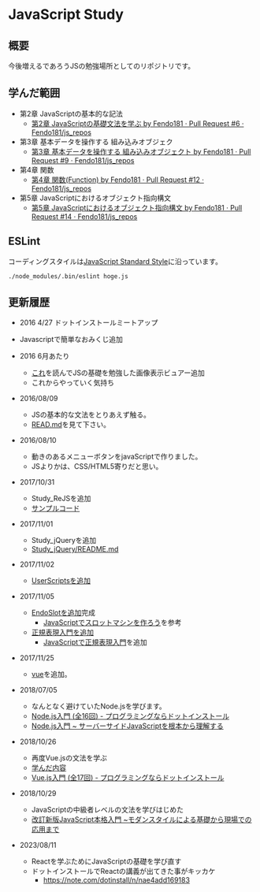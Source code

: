 
# JavaScript Study

## 概要
今後増えるであろうJSの勉強場所としてのリポジトリです。

## 学んだ範囲

- 第2章 JavaScriptの基本的な記法
  - [第2章 JavaScriptの基礎文法を学ぶ by Fendo181 · Pull Request #6 · Fendo181/js_repos](https://github.com/Fendo181/js_repos/pull/6)
- 第3章 基本データを操作する 組み込みオブジェク
  - [第3章 基本データを操作する 組み込みオブジェクト by Fendo181 · Pull Request #9 · Fendo181/js_repos](https://github.com/Fendo181/js_repos/pull/9)
- 第4章 関数
  - [第4章 関数(Function) by Fendo181 · Pull Request #12 · Fendo181/js_repos](https://github.com/Fendo181/js_repos/pull/12)
- 第5章 JavaScriptにおけるオブジェクト指向構文
  - [第5章 JavaScriptにおけるオブジェクト指向構文 by Fendo181 · Pull Request #14 · Fendo181/js_repos](https://github.com/Fendo181/js_repos/pull/14)

## ESLint

コーディングスタイルは[JavaScript Standard Style](https://github.com/standard/standard)に沿っています。

```
./node_modules/.bin/eslint hoge.js
```

## 更新履歴

- 2016 4/27 ドットインストールミートアップ
 - Javascriptで簡単なおみくじ追加

- 2016 6月あたり
  - [これ](https://www.amazon.co.jp/dp/4062578506/ref=pd_lpo_sbs_dp_ss_3?pf_rd_p=187205609&pf_rd_s=lpo-top-stripe&pf_rd_t=201&pf_rd_i=4274946614&pf_rd_m=AN1VRQENFRJN5&pf_rd_r=S742FGN5GJMJ5DR8FW76)を読んでJSの基礎を勉強した画像表示ビュアー追加
  - これからやっていく気持ち

- 2016/08/09
  - JSの基本的な文法をとりあえず触る。
  - [READ.md](https://github.com/Fendo181/js_repos/tree/master/bacic)を見て下さい。

- 2016/08/10
  - 動きのあるメニューボタンをjavaScriptで作りました。
  - JSよりかは、CSS/HTML5寄りだと思い。

- 2017/10/31
  - Study_ReJSを追加
  - [サンプルコード](https://github.com/Fendo181/JavaScript_repos/tree/master/Study_ReJS)

- 2017/11/01
  - Study_jQueryを追加
  - [Study_jQuery/README.md](https://github.com/Fendo181/js_repos/tree/master/bacic/jQuery/basic)

- 2017/11/02
  - [UserScriptsを追加](https://github.com/Fendo181/js_repos/tree/master/UserScripts)

- 2017/11/05
  - [EndoSlotを追加](https://github.com/Fendo181/js_repos/tree/master/app/slot)完成
    - [JavaScriptでスロットマシンを作ろう](https://dotinstall.com/lessons/slot_js_v4)を参考
  - [正規表現入門を追加](https://github.com/Fendo181/js_repos/tree/master/bacic/RegExp)
    - [JavaScriptで正規表現入門](https://dotinstall.com/lessons/basic_regexp)を追加

- 2017/11/25
  - [vue](https://github.com/Fendo181/js_repos/tree/master/vue)を追加。

- 2018/07/05
  - なんとなく避けていたNode.jsを学びます。
  - [Node.js入門 (全16回) - プログラミングならドットインストール](https://dotinstall.com/lessons/basic_nodejs)
  - [Node.js入門 ~ サーバーサイドJavaScriptを根本から理解する](https://nakanoh.net/article/node-entry-book)

- 2018/10/26
  - 再度Vue.jsの文法を学ぶ
  - [学んだ内容](https://github.com/Fendo181/js_repos/tree/master/vue/basic_v_2.5.13)
  - [Vue.js入門 (全17回) - プログラミングならドットインストール](https://dotinstall.com/lessons/basic_vuejs_v2)

- 2018/10/29
  - JavaScriptの中級者レベルの文法を学びはじめた
  - [改訂新版JavaScript本格入門 ~モダンスタイルによる基礎から現場での応用まで](https://gihyo.jp/book/2016/978-4-7741-8411-1)

- 2023/08/11
  - Reactを学ぶためにJavaScriptの基礎を学び直す
  - ドットインストールでReactの講義が出てきた事がキッカケ
    - https://note.com/dotinstall/n/nae4add169183
